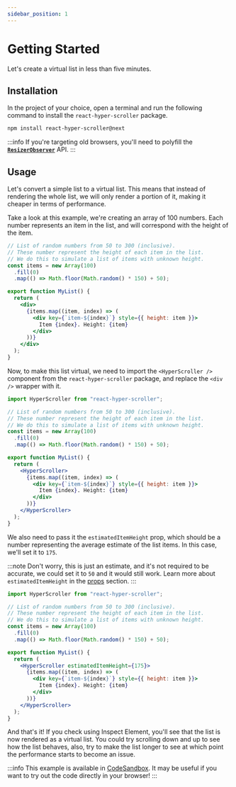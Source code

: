 ```yaml
---
sidebar_position: 1
---
```


# Getting Started

Let's create a virtual list in less than five minutes.

## Installation

In the project of your choice, open a terminal and run the following command to install the `react-hyper-scroller` package.

```bash npm2yarn
npm install react-hyper-scroller@next
```

:::info
If you're targeting old browsers, you'll need to polyfill the **[`ResizerObserver`](https://developer.mozilla.org/en-US/docs/Web/API/ResizeObserver)** API.
:::

## Usage

Let's convert a simple list to a virtual list. This means that instead of rendering the whole list, we will only render a portion of it, making it cheaper in terms of performance.

Take a look at this example, we're creating an array of 100 numbers. Each number represents an item in the list, and will correspond with the height of the item.

```jsx
// List of random numbers from 50 to 300 (inclusive).
// These number represent the height of each item in the list.
// We do this to simulate a list of items with unknown height.
const items = new Array(100)
  .fill(0)
  .map(() => Math.floor(Math.random() * 150) + 50);

export function MyList() {
  return (
    <div>
      {items.map((item, index) => (
        <div key={`item-${index}`} style={{ height: item }}>
          Item {index}. Height: {item}
        </div>
      ))}
    </div>
  );
}
```

Now, to make this list virtual, we need to import the `<HyperScroller />` component from the `react-hyper-scroller` package, and replace the `<div />` wrapper with it.

```jsx {1,12,18}
import HyperScroller from "react-hyper-scroller";

// List of random numbers from 50 to 300 (inclusive).
// These number represent the height of each item in the list.
// We do this to simulate a list of items with unknown height.
const items = new Array(100)
  .fill(0)
  .map(() => Math.floor(Math.random() * 150) + 50);

export function MyList() {
  return (
    <HyperScroller>
      {items.map((item, index) => (
        <div key={`item-${index}`} style={{ height: item }}>
          Item {index}. Height: {item}
        </div>
      ))}
    </HyperScroller>
  );
}
```

We also need to pass it the `estimatedItemHeight` prop, which should be a number representing the average estimate of the list items. In this case, we'll set it to `175`.

:::note
Don't worry, this is just an estimate, and it's not required to be accurate, we could set it to `50` and it would still work. Learn more about `estimatedItemHeight` in the [props](/docs/props#estimateditemheight) section.
:::

```jsx {12}
import HyperScroller from "react-hyper-scroller";

// List of random numbers from 50 to 300 (inclusive).
// These number represent the height of each item in the list.
// We do this to simulate a list of items with unknown height.
const items = new Array(100)
  .fill(0)
  .map(() => Math.floor(Math.random() * 150) + 50);

export function MyList() {
  return (
    <HyperScroller estimatedItemHeight={175}>
      {items.map((item, index) => (
        <div key={`item-${index}`} style={{ height: item }}>
          Item {index}. Height: {item}
        </div>
      ))}
    </HyperScroller>
  );
}
```

And that's it! If you check using Inspect Element, you'll see that the list is now rendered as a virtual list. You could try scrolling down and up to see how the list behaves, also, try to make the list longer to see at which point the performance starts to become an issue.

:::info
This example is available in [CodeSandbox](https://codesandbox.io/s/react-hyper-scroller-v3-getting-started-example-1-1k3uf?file=/src/App.js). It may be useful if you want to try out the code directly in your browser!
:::
